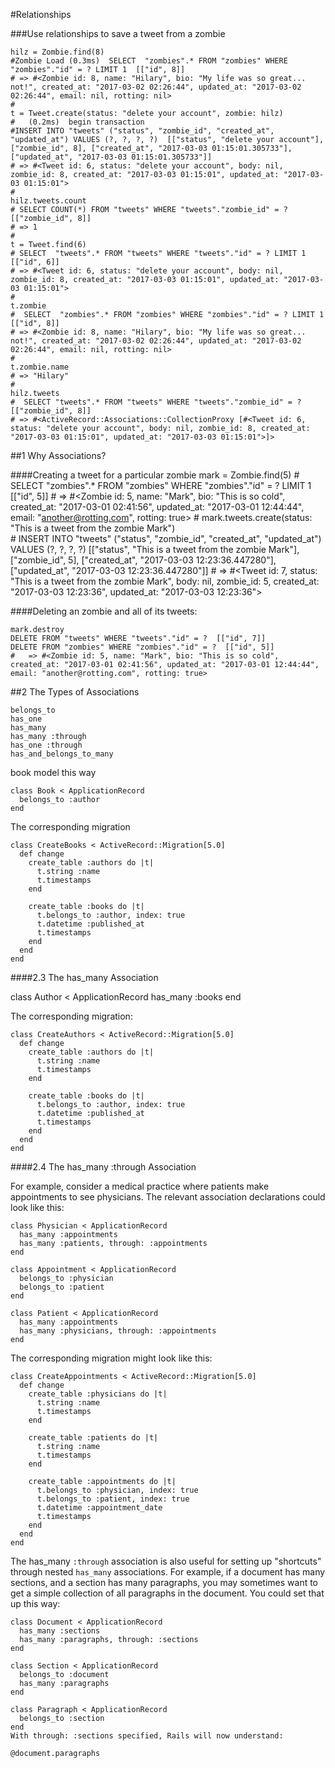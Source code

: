 #Relationships

###Use relationships to save a tweet from a zombie

    hilz = Zombie.find(8)
    #Zombie Load (0.3ms)  SELECT  "zombies".* FROM "zombies" WHERE "zombies"."id" = ? LIMIT 1  [["id", 8]]
    # => #<Zombie id: 8, name: "Hilary", bio: "My life was so great... not!", created_at: "2017-03-02 02:26:44", updated_at: "2017-03-02 02:26:44", email: nil, rotting: nil> 
    #
    t = Tweet.create(status: "delete your account", zombie: hilz)                                                                  
    #   (0.2ms)  begin transaction
    #INSERT INTO "tweets" ("status", "zombie_id", "created_at", "updated_at") VALUES (?, ?, ?, ?)  [["status", "delete your account"], ["zombie_id", 8], ["created_at", "2017-03-03 01:15:01.305733"], ["updated_at", "2017-03-03 01:15:01.305733"]]
    # => #<Tweet id: 6, status: "delete your account", body: nil, zombie_id: 8, created_at: "2017-03-03 01:15:01", updated_at: "2017-03-03 01:15:01">
    #
    hilz.tweets.count
    # SELECT COUNT(*) FROM "tweets" WHERE "tweets"."zombie_id" = ?  [["zombie_id", 8]]
    # => 1 
    #
    t = Tweet.find(6)
    # SELECT  "tweets".* FROM "tweets" WHERE "tweets"."id" = ? LIMIT 1  [["id", 6]]
    # => #<Tweet id: 6, status: "delete your account", body: nil, zombie_id: 8, created_at: "2017-03-03 01:15:01", updated_at: "2017-03-03 01:15:01"> 
    #
    t.zombie
    #  SELECT  "zombies".* FROM "zombies" WHERE "zombies"."id" = ? LIMIT 1  [["id", 8]]
    # => #<Zombie id: 8, name: "Hilary", bio: "My life was so great... not!", created_at: "2017-03-02 02:26:44", updated_at: "2017-03-02 02:26:44", email: nil, rotting: nil> 
    #
    t.zombie.name
    # => "Hilary" 
    #
    hilz.tweets
    #  SELECT "tweets".* FROM "tweets" WHERE "tweets"."zombie_id" = ?  [["zombie_id", 8]]
    # => #<ActiveRecord::Associations::CollectionProxy [#<Tweet id: 6, status: "delete your account", body: nil, zombie_id: 8, created_at: "2017-03-03 01:15:01", updated_at: "2017-03-03 01:15:01">]> 

##1 Why Associations?

####Creating a tweet for a particular zombie
    mark = Zombie.find(5)
    #   SELECT  "zombies".* FROM "zombies" WHERE "zombies"."id" = ? LIMIT 1  [["id", 5]]
    #   => #<Zombie id: 5, name: "Mark", bio: "This is so cold", created_at: "2017-03-01 02:41:56", updated_at: "2017-03-01 12:44:44", email: "another@rotting.com", rotting: true> 
    #
    mark.tweets.create(status: "This is a tweet from the zombie Mark")                                                                                    
    #   INSERT INTO "tweets" ("status", "zombie_id", "created_at", "updated_at") VALUES (?, ?, ?, ?)  [["status", "This is a tweet from the zombie Mark"], ["zombie_id", 5], ["created_at", "2017-03-03 12:23:36.447280"], ["updated_at", "2017-03-03 12:23:36.447280"]]
    #   => #<Tweet id: 7, status: "This is a tweet from the zombie Mark", body: nil, zombie_id: 5, created_at: "2017-03-03 12:23:36", updated_at: "2017-03-03 12:23:36"> 


####Deleting an zombie and all of its tweets:

    mark.destroy
    DELETE FROM "tweets" WHERE "tweets"."id" = ?  [["id", 7]]
    DELETE FROM "zombies" WHERE "zombies"."id" = ?  [["id", 5]]
    #   => #<Zombie id: 5, name: "Mark", bio: "This is so cold", created_at: "2017-03-01 02:41:56", updated_at: "2017-03-01 12:44:44", email: "another@rotting.com", rotting: true>
    
##2 The Types of Associations
    
    belongs_to
    has_one
    has_many
    has_many :through
    has_one :through
    has_and_belongs_to_many
    
book model this way

    class Book < ApplicationRecord
      belongs_to :author
    end


The corresponding migration 

    class CreateBooks < ActiveRecord::Migration[5.0]
      def change
        create_table :authors do |t|
          t.string :name
          t.timestamps
        end
     
        create_table :books do |t|
          t.belongs_to :author, index: true
          t.datetime :published_at
          t.timestamps
        end
      end
    end
    
####2.3 The has_many Association

class Author < ApplicationRecord
  has_many :books
end

The corresponding migration:

    class CreateAuthors < ActiveRecord::Migration[5.0]
      def change
        create_table :authors do |t|
          t.string :name
          t.timestamps
        end
     
        create_table :books do |t|
          t.belongs_to :author, index: true
          t.datetime :published_at
          t.timestamps
        end
      end
    end


####2.4 The has_many :through Association

For example, consider a medical practice where patients make appointments to see physicians. The relevant association declarations could look like this:

    class Physician < ApplicationRecord
      has_many :appointments
      has_many :patients, through: :appointments
    end
     
    class Appointment < ApplicationRecord
      belongs_to :physician
      belongs_to :patient
    end
     
    class Patient < ApplicationRecord
      has_many :appointments
      has_many :physicians, through: :appointments
    end

The corresponding migration might look like this:

    class CreateAppointments < ActiveRecord::Migration[5.0]
      def change
        create_table :physicians do |t|
          t.string :name
          t.timestamps
        end
     
        create_table :patients do |t|
          t.string :name
          t.timestamps
        end
     
        create_table :appointments do |t|
          t.belongs_to :physician, index: true
          t.belongs_to :patient, index: true
          t.datetime :appointment_date
          t.timestamps
        end
      end
    end

The has_many `:through` association is also useful for setting up "shortcuts" through nested `has_many` associations. For example, if a document has many sections, and a section has many paragraphs, you may sometimes want to get a simple collection of all paragraphs in the document. You could set that up this way:

    class Document < ApplicationRecord
      has_many :sections
      has_many :paragraphs, through: :sections
    end
     
    class Section < ApplicationRecord
      belongs_to :document
      has_many :paragraphs
    end
     
    class Paragraph < ApplicationRecord
      belongs_to :section
    end
    With through: :sections specified, Rails will now understand:
    
    @document.paragraphs

